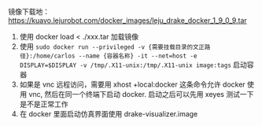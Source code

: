 镜像下载地：https://kuavo.lejurobot.com/docker_images/leju_drake_docker_1_9_0_9.tar

1. 使用 docker load < ./xxx.tar 加载镜像
2. 使用 `sudo docker run --privileged -v {需要挂载目录的文正路径}:/home/carlos --name {容器名称} -it --net=host -e DISPLAY=$DISPLAY -v /tmp/.X11-unix:/tmp/.X11-unix image:tags` 启动容器
1. 如果是 vnc 远程访问，需要用  xhost +local:docker 这条命令允许 docker 使用 vnc, 然后在同一个终端下启动 docker. 启动之后可以先用 xeyes 测试一下是不是正常工作
2. 在 docker 里面启动仿真界面使用  drake-visualizer.image



